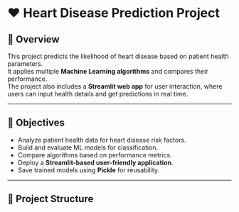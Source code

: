 # ❤️ Heart Disease Prediction Project

## 📌 Overview
This project predicts the likelihood of heart disease based on patient health parameters.  
It applies multiple **Machine Learning algorithms** and compares their performance.  
The project also includes a **Streamlit web app** for user interaction, where users can input health details and get predictions in real time.

---

## 🎯 Objectives
- Analyze patient health data for heart disease risk factors.
- Build and evaluate ML models for classification.
- Compare algorithms based on performance metrics.
- Deploy a **Streamlit-based user-friendly application**.
- Save trained models using **Pickle** for reusability.

---

## 📂 Project Structure

